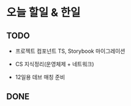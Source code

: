# 오늘 할일 & 한일

## TODO

- 프로젝트 컴포넌트 TS, Storybook 마이그레이션

- CS 지식정리(운영체제 + 네트워크)

- 12일용 데브 매칭 준비

## DONE

